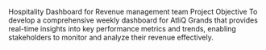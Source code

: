 Hospitality Dashboard for Revenue management team
Project Objective
To develop a comprehensive weekly dashboard for AtliQ Grands that provides real-time insights into key performance metrics and trends, enabling stakeholders
to monitor and analyze their revenue  effectively. 

